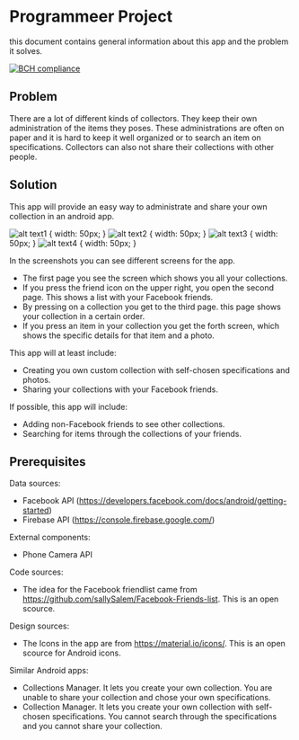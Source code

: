 # Programmeer Project
this document contains general information about this app and the problem it solves.

[![BCH compliance](https://bettercodehub.com/edge/badge/haantje0/Programmeer-Project?branch=master)](https://bettercodehub.com/)

## Problem
There are a lot of different kinds of collectors. They keep their own administration of the items they poses. These administrations are often on paper and it is hard to keep it well organized or to search an item on specifications. Collectors can also not share their collections with other people.

## Solution
This app will provide an easy way to administrate and share your own collection in an android app.

![alt text1](https://github.com/haantje0/Programmeer-Project/blob/master/doc/app%20sketch%201.jpeg) { width: 50px; } ![alt text2](https://github.com/haantje0/Programmeer-Project/blob/master/doc/app%20sketch%202.jpeg) { width: 50px; } ![alt text3](https://github.com/haantje0/Programmeer-Project/blob/master/doc/app%20sketch%203.jpeg) { width: 50px; } ![alt text4](https://github.com/haantje0/Programmeer-Project/blob/master/doc/app%20sketch%204.jpeg) { width: 50px; }


In the screenshots you can see different screens for the app. 
- The first page you see the screen which shows you all your collections.
- If you press the friend icon on the upper right, you open the second page. This shows a list with your Facebook friends.
- By pressing on a collection you get to the third page. this page shows your collection in a certain order.
- If you press an item in your collection you get the forth screen, which shows the specific details for that item and a photo.

This app will at least include:
-	Creating you own custom collection with self-chosen specifications and photos.
-	Sharing your collections with your Facebook friends.

If possible, this app will include:
-	Adding non-Facebook friends to see other collections.
-	Searching for items through the collections of your friends.

## Prerequisites
Data sources:
- Facebook API (https://developers.facebook.com/docs/android/getting-started)
- Firebase API (https://console.firebase.google.com/)

External components:
- Phone Camera API

Code sources:
- The idea for the Facebook friendlist came from https://github.com/sallySalem/Facebook-Friends-list. This is an open scource.

Design sources:
- The Icons in the app are from https://material.io/icons/. This is an open scource for Android icons.

Similar Android apps:
- Collections Manager. It lets you create your own collection. You are unable to share your collection and chose your own specifications.
- Collection Manager. It lets you create your own collection with self-chosen specifications. You cannot search through the specifications and you cannot share your collection.
